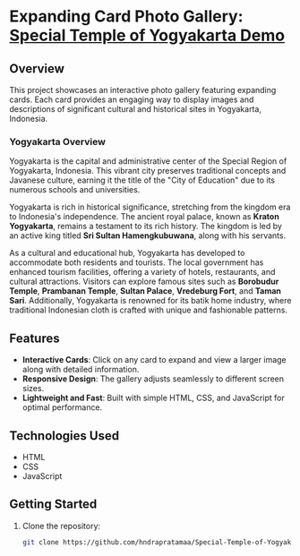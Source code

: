 # Expanding Card Photo Gallery: [Special Temple of Yogyakarta Demo](https://hndrapratamaa.github.io/Special-Temple-of-Yogyakarta/)

## Overview

This project showcases an interactive photo gallery featuring expanding cards. Each card provides an engaging way to display images and descriptions of significant cultural and historical sites in Yogyakarta, Indonesia.

### Yogyakarta Overview

Yogyakarta is the capital and administrative center of the Special Region of Yogyakarta, Indonesia. This vibrant city preserves traditional concepts and Javanese culture, earning it the title of the "City of Education" due to its numerous schools and universities. 

Yogyakarta is rich in historical significance, stretching from the kingdom era to Indonesia's independence. The ancient royal palace, known as **Kraton Yogyakarta**, remains a testament to its rich history. The kingdom is led by an active king titled **Sri Sultan Hamengkubuwana**, along with his servants.

As a cultural and educational hub, Yogyakarta has developed to accommodate both residents and tourists. The local government has enhanced tourism facilities, offering a variety of hotels, restaurants, and cultural attractions. Visitors can explore famous sites such as **Borobudur Temple**, **Prambanan Temple**, **Sultan Palace**, **Vredeburg Fort**, and **Taman Sari**. Additionally, Yogyakarta is renowned for its batik home industry, where traditional Indonesian cloth is crafted with unique and fashionable patterns.

## Features

- **Interactive Cards**: Click on any card to expand and view a larger image along with detailed information.
- **Responsive Design**: The gallery adjusts seamlessly to different screen sizes.
- **Lightweight and Fast**: Built with simple HTML, CSS, and JavaScript for optimal performance.

## Technologies Used

- HTML
- CSS
- JavaScript

## Getting Started

1. Clone the repository:
   ```bash
   git clone https://github.com/hndrapratamaa/Special-Temple-of-Yogyakart.git

